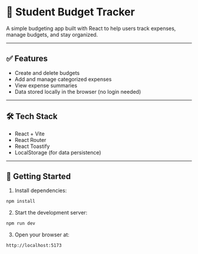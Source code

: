 # 💸 Student Budget Tracker

A simple budgeting app built with React to help users track expenses, manage budgets, and stay organized.

---

## ✅ Features

- Create and delete budgets
- Add and manage categorized expenses
- View expense summaries
- Data stored locally in the browser (no login needed)

---

## 🛠 Tech Stack

- React + Vite
- React Router
- React Toastify
- LocalStorage (for data persistence)

---

## 🚀 Getting Started

1. Install dependencies:
```bash
npm install
```

2. Start the development server:
```bash
npm run dev
```

3. Open your browser at:
```
http://localhost:5173
```

